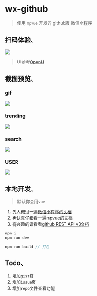 # wx-github

> 使用 `mpvue` 开发的 github版 微信小程序



## 扫码体验、

![](http://pc9p4qsb2.bkt.clouddn.com/wx-github.jpg)

> UI参考[OpenH](https://github.com/ThirtyDegreesRay/OpenHub)

## 截图预览、

### gif

![](http://pc9p4qsb2.bkt.clouddn.com/wx-github.gif)

### trending

![](http://pc9p4qsb2.bkt.clouddn.com/trending_gaitubao_com_339x603.jpg)

### search

![](http://pc9p4qsb2.bkt.clouddn.com/search_gaitubao_com_339x603.jpg)

### USER

![](http://pc9p4qsb2.bkt.clouddn.com/me_gaitubao_com_339x603.jpg)




## 本地开发、

> 默认你会用`vue`

1. 先大概过一遍[微信小程序的文档](https://developers.weixin.qq.com/miniprogram/dev/)
2. 再认真仔细看一遍[mpvue的文档](http://mpvue.com/mpvue/#_1)
3. 有兴趣的话看看[github REST API v3文档](https://developer.github.com/v3/)

```javascript
npm i
npm run dev

npm run build // 打包
```



## Todo、

1. 增加`gist`页
2. 增加`issue`页
3. 增加`repo`文件查看功能


